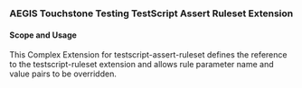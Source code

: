 ### AEGIS Touchstone Testing TestScript Assert Ruleset Extension


#### Scope and Usage

This Complex Extension for testscript-assert-ruleset defines the reference to the testscript-ruleset extension and allows rule parameter name and value pairs to be overridden.
